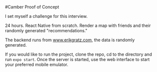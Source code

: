 #Camber Proof of Concept

I set myself a challenge for this interview.

24 hours. React Native from scratch. Render a map with friends and their randomly generated "recommendations."

The backend runs from www.erikgratz.com, the data is randomly generated.

If you would like to run the project, clone the repo, cd to the directory and run `expo start`. Once the server is started, use the web interface to start your preferred mobile emulator.

